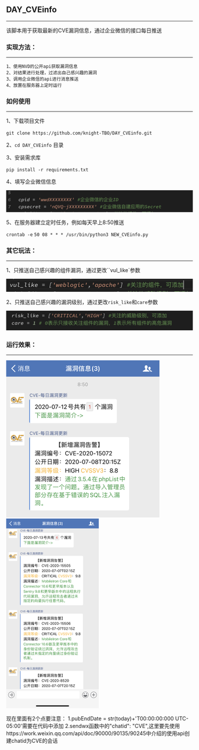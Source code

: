 ## DAY_CVEinfo
------

该脚本用于获取最新的CVE漏洞信息，通过企业微信的接口每日推送

### 实现方法：
------

```
1、使用NVD的公开api获取漏洞信息
2、对结果进行处理，过滤出自己感兴趣的漏洞
3、调用企业微信的api进行消息推送
4、放置在服务器上定时运行
```

### 如何使用

---

1、下载项目文件

`git clone https://github.com/knight-TBO/DAY_CVEinfo.git`

2、`cd DAY_CVEinfo` 目录

3、安装需求库

`pip install -r requirements.txt`

4、填写企业微信信息

<img src="./img/wxcof.png" style="zoom: 50%;" />

5、在服务器建立定时任务，例如每天早上8:50推送

`crontab -e`
``50 08 * * * /usr/bin/python3 NEW_CVEinfo.py``

### 其它玩法：

---

1、只推送自己感兴趣的组件漏洞，通过更改``vul_like`参数

<img src="./img/vullike.png" style="zoom: 50%;" />

2、只推送自己感兴趣的漏洞级别，通过更改`risk_like`和`care`参数

<img src="./img/risklike.png" style="zoom: 50%;" />

### 运行效果：

---

<img src="./img/p1.jpg" style="zoom: 50%;" />

<img src="./img/p2.jpg" style="zoom:50%;" />

现在里面有2个点要注意：
1.pubEndDate = str(today)+'T00:00:00:000 UTC-05:00'需要在代码中添加
2.sendwx函数中的"chatid": "CVE",这里要先使用https://work.weixin.qq.com/api/doc/90000/90135/90245中介绍的使用api创建chatid为CVE的会话

